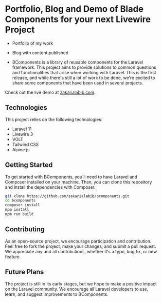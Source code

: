 #  Portfolio, Blog and Demo of Blade Components for your next Livewire Project 

- Portfolio of my work

- Blog with content published 

- BComponents is a library of reusable components for the Laravel framework. This project aims to provide solutions to common questions and functionalities that arise when working with Laravel. This is the first release, and while there's still a lot of work to be done, we're excited to share some components that have been used in several projects.

Check out the live demo at [zakarialabib.com](http://zakarialabib.com).

## Technologies

This project relies on the following technologies:

- Laravel 11
- Livewire 3
- VOLT
- Tailwind CSS
- Alpine.js

## Getting Started

To get started with BComponents, you'll need to have Laravel and Composer installed on your machine. Then, you can clone this repository and install the dependencies with Composer.

```bash
git clone https://github.com/zakarialabib/bcomponents.git
cd bcomponents
composer install
npm install 
npm run build
```

## Contributing
As an open-source project, we encourage participation and contribution. Feel free to fork the project, make your changes, and submit a pull request. We appreciate any and all contributions, whether it's a typo, bug fix, or new feature.

## Future Plans
The project is still in its early stages, but we hope to make a positive impact on the Laravel community. We encourage all Laravel developers to use, learn, and suggest improvements to BComponents.
